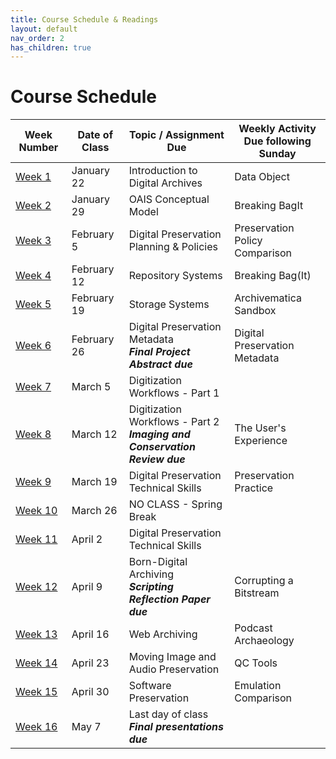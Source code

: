 ```yaml
---
title: Course Schedule & Readings
layout: default
nav_order: 2
has_children: true
---
```


# Course Schedule

| Week Number | Date of Class  | Topic / Assignment Due                                  | Weekly Activity<br>Due following Sunday        |
|-------------|----------------|-------------------------------------------|------------------------|
| [Week 1](week_01.html)  | January 22 | Introduction to Digital Archives | Data Object |
| [Week 2](week_02.html)  | January 29 | OAIS Conceptual Model | Breaking BagIt |
| [Week 3](week_03.html)  | February 5 | Digital Preservation Planning & Policies | Preservation Policy Comparison |
| [Week 4](week_04.html)  | February 12 | Repository Systems<br> | Breaking Bag(It) |
| [Week 5](week_05.html)  | February 19 | Storage Systems | Archivematica Sandbox |
| [Week 6](week_06.html)  | February 26 | Digital Preservation Metadata<br>**_Final Project Abstract due_** | Digital Preservation Metadata |
| [Week 7](week_07.html)  | March 5 | Digitization Workflows - Part 1 |
| [Week 8](week_08.html)  | March 12 | Digitization Workflows - Part 2<br>**_Imaging and Conservation Review due_** | The User's Experience |
| [Week 9](week_09.html)  | March 19 | Digital Preservation Technical Skills | Preservation Practice |
| [Week 10](week_10.html) | March 26 | NO CLASS - Spring Break              |
| [Week 11](week_11.html) | April 2 | Digital Preservation Technical Skills |
| [Week 12](week_12.html) | April 9 | Born-Digital Archiving<br>**_Scripting Reflection Paper due_** | Corrupting a Bitstream |
| [Week 13](week_13.html) | April 16 | Web Archiving | Podcast Archaeology |
| [Week 14](week_14.html) | April 23 | Moving Image and Audio Preservation<br> | QC Tools |
| [Week 15](week_15.html) | April 30 | Software Preservation | Emulation Comparison |
| [Week 16](week_16.html) | May 7 | Last day of class<br>**_Final presentations due_** |